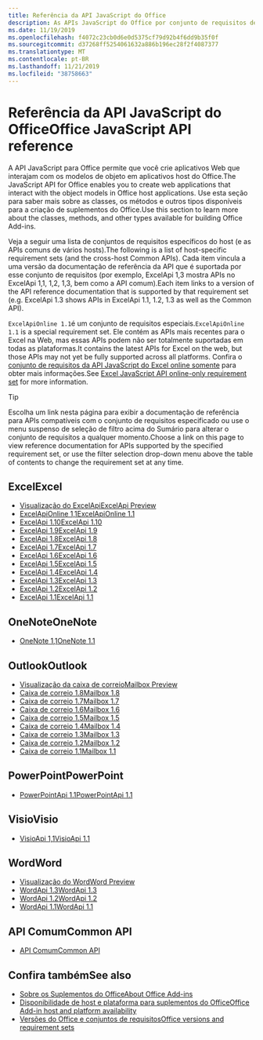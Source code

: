 ```yaml
---
title: Referência da API JavaScript do Office
description: As APIs JavaScript do Office por conjunto de requisitos de host
ms.date: 11/19/2019
ms.openlocfilehash: f4072c23cb0d6e0d5375cf79d92b4f6dd9b35f0f
ms.sourcegitcommit: d37268ff5254061632a886b196ec28f2f4087377
ms.translationtype: MT
ms.contentlocale: pt-BR
ms.lasthandoff: 11/21/2019
ms.locfileid: "38758663"
---
```

# <a name="office-javascript-api-reference"></a><span data-ttu-id="dd1ff-103">Referência da API JavaScript do Office</span><span class="sxs-lookup"><span data-stu-id="dd1ff-103">Office JavaScript API reference</span></span>

<span data-ttu-id="dd1ff-104">A API JavaScript para Office permite que você crie aplicativos Web que interajam com os modelos de objeto em aplicativos host do Office.</span><span class="sxs-lookup"><span data-stu-id="dd1ff-104">The JavaScript API for Office enables you to create web applications that interact with the object models in Office host applications.</span></span> <span data-ttu-id="dd1ff-105">Use esta seção para saber mais sobre as classes, os métodos e outros tipos disponíveis para a criação de suplementos do Office.</span><span class="sxs-lookup"><span data-stu-id="dd1ff-105">Use this section to learn more about the classes, methods, and other types available for building Office Add-ins.</span></span>

<span data-ttu-id="dd1ff-106">Veja a seguir uma lista de conjuntos de requisitos específicos do host (e as APIs comuns de vários hosts).</span><span class="sxs-lookup"><span data-stu-id="dd1ff-106">The following is a list of host-specific requirement sets (and the cross-host Common APIs).</span></span> <span data-ttu-id="dd1ff-107">Cada item vincula a uma versão da documentação de referência da API que é suportada por esse conjunto de requisitos (por exemplo, ExcelApi 1,3 mostra APIs no ExcelApi 1,1, 1,2, 1,3, bem como a API comum).</span><span class="sxs-lookup"><span data-stu-id="dd1ff-107">Each item links to a version of the API reference documentation that is supported by that requirement set (e.g. ExcelApi 1.3 shows APIs in ExcelApi 1.1, 1.2, 1.3 as well as the Common API).</span></span>

<span data-ttu-id="dd1ff-108">`ExcelApiOnline 1.1`é um conjunto de requisitos especiais.</span><span class="sxs-lookup"><span data-stu-id="dd1ff-108">`ExcelApiOnline 1.1` is a special requirement set.</span></span> <span data-ttu-id="dd1ff-109">Ele contém as APIs mais recentes para o Excel na Web, mas essas APIs podem não ser totalmente suportadas em todas as plataformas.</span><span class="sxs-lookup"><span data-stu-id="dd1ff-109">It contains the latest APIs for Excel on the web, but those APIs may not yet be fully supported across all platforms.</span></span> <span data-ttu-id="dd1ff-110">Confira o [conjunto de requisitos da API JavaScript do Excel online somente](/office/dev/add-ins/reference/requirement-sets/excel-api-online-requirement-set) para obter mais informações.</span><span class="sxs-lookup"><span data-stu-id="dd1ff-110">See [Excel JavaScript API online-only requirement set](/office/dev/add-ins/reference/requirement-sets/excel-api-online-requirement-set) for more information.</span></span>

> [!TIP]
> <span data-ttu-id="dd1ff-111">Escolha um link nesta página para exibir a documentação de referência para APIs compatíveis com o conjunto de requisitos especificado ou use o menu suspenso de seleção de filtro acima do Sumário para alterar o conjunto de requisitos a qualquer momento.</span><span class="sxs-lookup"><span data-stu-id="dd1ff-111">Choose a link on this page to view reference documentation for APIs supported by the specified requirement set, or use the filter selection drop-down menu above the table of contents to change the requirement set at any time.</span></span>

## <a name="excel"></a><span data-ttu-id="dd1ff-112">Excel</span><span class="sxs-lookup"><span data-stu-id="dd1ff-112">Excel</span></span>

- [<span data-ttu-id="dd1ff-113">Visualização do ExcelApi</span><span class="sxs-lookup"><span data-stu-id="dd1ff-113">ExcelApi Preview</span></span>](/javascript/api/excel?view=excel-js-preview)
- [<span data-ttu-id="dd1ff-114">ExcelApiOnline 1,1</span><span class="sxs-lookup"><span data-stu-id="dd1ff-114">ExcelApiOnline 1.1</span></span>](/javascript/api/excel?view=excel-js-online)
- [<span data-ttu-id="dd1ff-115">ExcelApi 1.10</span><span class="sxs-lookup"><span data-stu-id="dd1ff-115">ExcelApi 1.10</span></span>](/javascript/api/excel?view=excel-js-1.10)
- [<span data-ttu-id="dd1ff-116">ExcelApi 1.9</span><span class="sxs-lookup"><span data-stu-id="dd1ff-116">ExcelApi 1.9</span></span>](/javascript/api/excel?view=excel-js-1.9)
- [<span data-ttu-id="dd1ff-117">ExcelApi 1.8</span><span class="sxs-lookup"><span data-stu-id="dd1ff-117">ExcelApi 1.8</span></span>](/javascript/api/excel?view=excel-js-1.8)
- [<span data-ttu-id="dd1ff-118">ExcelApi 1.7</span><span class="sxs-lookup"><span data-stu-id="dd1ff-118">ExcelApi 1.7</span></span>](/javascript/api/excel?view=excel-js-1.7)
- [<span data-ttu-id="dd1ff-119">ExcelApi 1.6</span><span class="sxs-lookup"><span data-stu-id="dd1ff-119">ExcelApi 1.6</span></span>](/javascript/api/excel?view=excel-js-1.6)
- [<span data-ttu-id="dd1ff-120">ExcelApi 1.5</span><span class="sxs-lookup"><span data-stu-id="dd1ff-120">ExcelApi 1.5</span></span>](/javascript/api/excel?view=excel-js-1.5)
- [<span data-ttu-id="dd1ff-121">ExcelApi 1.4</span><span class="sxs-lookup"><span data-stu-id="dd1ff-121">ExcelApi 1.4</span></span>](/javascript/api/excel?view=excel-js-1.4)
- [<span data-ttu-id="dd1ff-122">ExcelApi 1.3</span><span class="sxs-lookup"><span data-stu-id="dd1ff-122">ExcelApi 1.3</span></span>](/javascript/api/excel?view=excel-js-1.3)
- [<span data-ttu-id="dd1ff-123">ExcelApi 1.2</span><span class="sxs-lookup"><span data-stu-id="dd1ff-123">ExcelApi 1.2</span></span>](/javascript/api/excel?view=excel-js-1.2)
- [<span data-ttu-id="dd1ff-124">ExcelApi 1.1</span><span class="sxs-lookup"><span data-stu-id="dd1ff-124">ExcelApi 1.1</span></span>](/javascript/api/excel?view=excel-js-1.1)

## <a name="onenote"></a><span data-ttu-id="dd1ff-125">OneNote</span><span class="sxs-lookup"><span data-stu-id="dd1ff-125">OneNote</span></span>

- [<span data-ttu-id="dd1ff-126">OneNote 1,1</span><span class="sxs-lookup"><span data-stu-id="dd1ff-126">OneNote 1.1</span></span>](/javascript/api/onenote?view=onenote-js-1.1)

## <a name="outlook"></a><span data-ttu-id="dd1ff-127">Outlook</span><span class="sxs-lookup"><span data-stu-id="dd1ff-127">Outlook</span></span>

- [<span data-ttu-id="dd1ff-128">Visualização da caixa de correio</span><span class="sxs-lookup"><span data-stu-id="dd1ff-128">Mailbox Preview</span></span>](/javascript/api/outlook?view=outlook-js-preview)
- [<span data-ttu-id="dd1ff-129">Caixa de correio 1.8</span><span class="sxs-lookup"><span data-stu-id="dd1ff-129">Mailbox 1.8</span></span>](/javascript/api/outlook?view=outlook-js-1.8)
- [<span data-ttu-id="dd1ff-130">Caixa de correio 1.7</span><span class="sxs-lookup"><span data-stu-id="dd1ff-130">Mailbox 1.7</span></span>](/javascript/api/outlook?view=outlook-js-1.7)
- [<span data-ttu-id="dd1ff-131">Caixa de correio 1.6</span><span class="sxs-lookup"><span data-stu-id="dd1ff-131">Mailbox 1.6</span></span>](/javascript/api/outlook?view=outlook-js-1.6)
- [<span data-ttu-id="dd1ff-132">Caixa de correio 1.5</span><span class="sxs-lookup"><span data-stu-id="dd1ff-132">Mailbox 1.5</span></span>](/javascript/api/outlook?view=outlook-js-1.5)
- [<span data-ttu-id="dd1ff-133"> Caixa de correio 1.4</span><span class="sxs-lookup"><span data-stu-id="dd1ff-133">Mailbox 1.4</span></span>](/javascript/api/outlook?view=outlook-js-1.4)
- [<span data-ttu-id="dd1ff-134"> Caixa de correio 1.3</span><span class="sxs-lookup"><span data-stu-id="dd1ff-134">Mailbox 1.3</span></span>](/javascript/api/outlook?view=outlook-js-1.3)
- [<span data-ttu-id="dd1ff-135">Caixa de correio 1.2</span><span class="sxs-lookup"><span data-stu-id="dd1ff-135">Mailbox 1.2</span></span>](/javascript/api/outlook?view=outlook-js-1.2)
- [<span data-ttu-id="dd1ff-136"> Caixa de correio 1.1</span><span class="sxs-lookup"><span data-stu-id="dd1ff-136">Mailbox 1.1</span></span>](/javascript/api/outlook?view=outlook-js-1.1)

## <a name="powerpoint"></a><span data-ttu-id="dd1ff-137">PowerPoint</span><span class="sxs-lookup"><span data-stu-id="dd1ff-137">PowerPoint</span></span>

- [<span data-ttu-id="dd1ff-138">PowerPointApi 1.1</span><span class="sxs-lookup"><span data-stu-id="dd1ff-138">PowerPointApi 1.1</span></span>](/javascript/api/powerpoint?view=powerpoint-js-1.1)

## <a name="visio"></a><span data-ttu-id="dd1ff-139">Visio</span><span class="sxs-lookup"><span data-stu-id="dd1ff-139">Visio</span></span>

- [<span data-ttu-id="dd1ff-140">VisioApi 1,1</span><span class="sxs-lookup"><span data-stu-id="dd1ff-140">VisioApi 1.1</span></span>](/javascript/api/visio?view=visio-js-1.1)

## <a name="word"></a><span data-ttu-id="dd1ff-141">Word</span><span class="sxs-lookup"><span data-stu-id="dd1ff-141">Word</span></span>

- [<span data-ttu-id="dd1ff-142">Visualização do Word</span><span class="sxs-lookup"><span data-stu-id="dd1ff-142">Word Preview</span></span>](/javascript/api/word?view=word-js-preview)
- [<span data-ttu-id="dd1ff-143">WordApi 1.3</span><span class="sxs-lookup"><span data-stu-id="dd1ff-143">WordApi 1.3</span></span>](/javascript/api/word?view=word-js-1.3)
- [<span data-ttu-id="dd1ff-144">WordApi 1.2</span><span class="sxs-lookup"><span data-stu-id="dd1ff-144">WordApi 1.2</span></span>](/javascript/api/word?view=word-js-1.2)
- [<span data-ttu-id="dd1ff-145">WordApi 1.1</span><span class="sxs-lookup"><span data-stu-id="dd1ff-145">WordApi 1.1</span></span>](/javascript/api/word?view=word-js-1.1)

## <a name="common-api"></a><span data-ttu-id="dd1ff-146">API Comum</span><span class="sxs-lookup"><span data-stu-id="dd1ff-146">Common API</span></span>

- [<span data-ttu-id="dd1ff-147">API Comum</span><span class="sxs-lookup"><span data-stu-id="dd1ff-147">Common API</span></span>](/javascript/api/office?view=common-js)

## <a name="see-also"></a><span data-ttu-id="dd1ff-148">Confira também</span><span class="sxs-lookup"><span data-stu-id="dd1ff-148">See also</span></span>

- [<span data-ttu-id="dd1ff-149">Sobre os Suplementos do Office</span><span class="sxs-lookup"><span data-stu-id="dd1ff-149">About Office Add-ins</span></span>](/office/dev/add-ins/overview)
- [<span data-ttu-id="dd1ff-150">Disponibilidade de host e plataforma para suplementos do Office</span><span class="sxs-lookup"><span data-stu-id="dd1ff-150">Office Add-in host and platform availability</span></span>](/office/dev/add-ins/overview/office-add-in-availability)
- [<span data-ttu-id="dd1ff-151">Versões do Office e conjuntos de requisitos</span><span class="sxs-lookup"><span data-stu-id="dd1ff-151">Office versions and requirement sets</span></span>](/office/dev/add-ins/develop/office-versions-and-requirement-sets)

